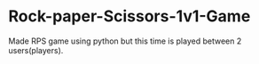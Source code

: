 # Rock-paper-Scissors-1v1-Game
Made RPS game using python but this time is played between 2 users(players).
